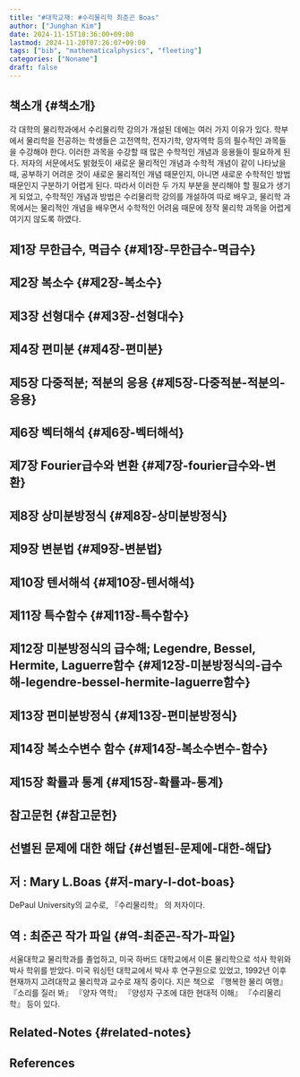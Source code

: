 ```yaml
---
title: "#대학교재: #수리물리학 최준곤 Boas"
author: ["Junghan Kim"]
date: 2024-11-15T10:36:00+09:00
lastmod: 2024-11-20T07:26:07+09:00
tags: ["bib", "mathematicalphysics", "fleeting"]
categories: ["Noname"]
draft: false
---
```


<!--more-->


## 책소개 {#책소개}

각 대학의 물리학과에서 수리물리학 강의가 개설된 데에는 여러 가지 이유가 있다. 학부에서 물리학을 전공하는 학생들은 고전역학, 전자기학, 양자역학 등의 필수적인 과목들을 수강해야 한다. 이러한 과목을 수강할 때 많은 수학적인 개념과 응용들이 필요하게 된다. 저자의 서문에서도 밝혔듯이 새로운 물리적인 개념과 수학적 개념이 같이 나타났을 때, 공부하기 어려운 것이 새로운 물리적인 개념 때문인지, 아니면 새로운 수학적인 방법 때문인지 구분하기 어렵게 된다. 따라서 이러한 두 가지 부분을 분리해야 할 필요가 생기게 되었고, 수학적인 개념과 방법은 수리물리학 강의를 개설하여 따로 배우고, 물리학 과목에서는 물리적인 개념을 배우면서 수학적인 어려움 때문에 정작 물리학 과목을 어렵게 여기지 않도록 하였다.


## 제1장 무한급수, 멱급수 {#제1장-무한급수-멱급수}


## 제2장 복소수 {#제2장-복소수}


## 제3장 선형대수 {#제3장-선형대수}


## 제4장 편미분 {#제4장-편미분}


## 제5장 다중적분; 적분의 응용 {#제5장-다중적분-적분의-응용}


## 제6장 벡터해석 {#제6장-벡터해석}


## 제7장 Fourier급수와 변환 {#제7장-fourier급수와-변환}


## 제8장 상미분방정식 {#제8장-상미분방정식}


## 제9장 변분법 {#제9장-변분법}


## 제10장 텐서해석 {#제10장-텐서해석}


## 제11장 특수함수 {#제11장-특수함수}


## 제12장 미분방정식의 급수해; Legendre, Bessel, Hermite, Laguerre함수 {#제12장-미분방정식의-급수해-legendre-bessel-hermite-laguerre함수}


## 제13장 편미분방정식 {#제13장-편미분방정식}


## 제14장 복소수변수 함수 {#제14장-복소수변수-함수}


## 제15장 확률과 통계 {#제15장-확률과-통계}


## 참고문헌 {#참고문헌}


## 선별된 문제에 대한 해답 {#선별된-문제에-대한-해답}


## 저 : Mary L.Boas {#저-mary-l-dot-boas}

DePaul University의 교수로, 『수리물리학』 의 저자이다.


## 역 : 최준곤	작가 파일 {#역-최준곤-작가-파일}

서울대학교 물리학과를 졸업하고, 미국 하버드 대학교에서 이론 물리학으로 석사 학위와 박사 학위를 받았다. 미국 워싱턴 대학교에서 박사 후 연구원으로 있었고, 1992년 이후 현재까지 고려대학교 물리학과 교수로 재직 중이다. 지은 책으로 『행복한 물리 여행』 『소리를 질러 봐』 『양자 역학』 『양성자 구조에 대한 현대적 이해』 『수리물리학』 등이 있다.


## Related-Notes {#related-notes}

## References

<style>.csl-entry{text-indent: -1.5em; margin-left: 1.5em;}</style><div class="csl-bib-body">
</div>
